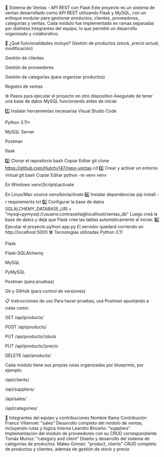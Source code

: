 🛒 Sistema de Ventas - API REST con Flask Este proyecto es un sistema de ventas desarrollado como API REST utilizando Flask y MySQL, con un enfoque modular para gestionar productos, clientes, proveedores, categorías y ventas. Cada módulo fue implementado en ramas separadas por distintos integrantes del equipo, lo que permitió un desarrollo organizado y colaborativo.

🚀 ¿Qué funcionalidades incluye? Gestión de productos (stock, precio actual, modificación)

Gestión de clientes

Gestión de proveedores

Gestión de categorías (para organizar productos)

Registro de ventas

⚙️ Pasos para ejecutar el proyecto en otro dispositivo Asegurate de tener una base de datos MySQL funcionando antes de iniciar.

1️⃣ Instalar herramientas necesarias Visual Studio Code

Python 3.11+

MySQL Server

Postman

flask

2️⃣ Clonar el repositorio bash Copiar Editar git clone https://github.com/Hutchy147/repo-ventas cd 3️⃣ Crear y activar un entorno virtual git bash Copiar Editar python -m venv venv

En Windows
venv\Scripts\activate

En Linux/Mac
source venv/bin/activate 4️⃣ Instalar dependencias pip install -r requirements.txt 5️⃣ Configurar la base de datos SQLALCHEMY_DATABASE_URI = "mysql+pymysql://usuario:contraseña@localhost/ventas_db" Luego creá la base de datos y dejá que Flask cree las tablas automáticamente al iniciar. 6️⃣ Ejecutar el proyecto python app.py El servidor quedará corriendo en http://localhost:5000 🛠️ Tecnologías utilizadas Python 3.11

Flask

Flask-SQLAlchemy

MySQL

PyMySQL

Postman (para pruebas)

Git y GitHub (para control de versiones)

📋 Instrucciones de uso Para hacer pruebas, usá Postman apuntando a rutas como:

GET /api/products/

POST /api/products/

PUT /api/products//stock

PUT /api/products//precio

DELETE /api/products/

Cada módulo tiene sus propias rutas organizadas por blueprints, por ejemplo:

/api/clients/

/api/suppliers/

/api/sales/

/api/categories/

👥 Integrantes del equipo y contribuciones Nombre Rama Contribución 
Franco Villarroel: "sales" Desarrollo completo del módulo de ventas, incluyendo rutas y lógica interna 
Leandro Briceño: "suppliers" Implementación del módulo de proveedores con su CRUD correspondiente 
Tomás Muñoz: "category and client" Diseño y desarrollo del sistema de categorías de productos.
Mateo Gómez: "product, clients" CRUD completo de productos y clientes, además de gestión de stock y precio
